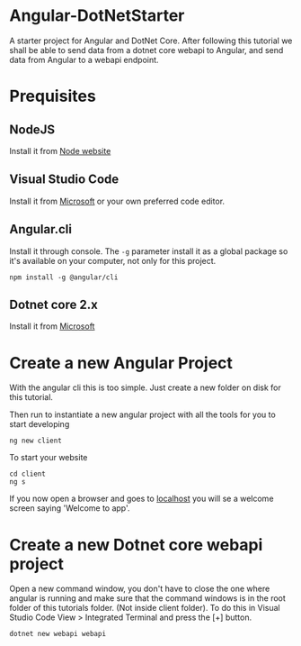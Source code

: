 # Angular-DotNetStarter
A starter project for Angular and DotNet Core.
After following this tutorial we shall be able to send data from a dotnet core webapi to Angular, and send data from Angular to a webapi endpoint.

# Prequisites
## NodeJS
Install it from [Node website](http://nodejs.org/)
## Visual Studio Code
Install it from [Microsoft](https://code.visualstudio.com) or your own preferred code editor.
## Angular.cli
Install it through console. The `-g` parameter install it as a global package so it's available on your computer, not only for this project.
```console
npm install -g @angular/cli
```
## Dotnet core 2.x
Install it from [Microsoft](https://www.microsoft.com/net/learn/get-started/)

# Create a new Angular Project
With the angular cli this is too simple. Just create a new folder on disk for this tutorial.

Then run to instantiate a new angular project with all the tools for you to start developing
```console
ng new client
```

To start your website
```console
cd client
ng s
```

If you now open a browser and goes to [localhost](http://localhost:4200) you will se a welcome screen saying 'Welcome to app'.

# Create a new Dotnet core webapi project
Open a new command window, you don't have to close the one where angular is running and make sure that the command windows is in the root folder of this tutorials folder. (Not inside client folder). To do this in Visual Studio Code View > Integrated Terminal and press the [+] button.
```console
dotnet new webapi webapi
